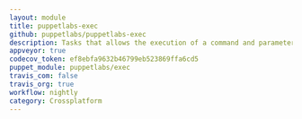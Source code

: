 ```yaml
---
layout: module
title: puppetlabs-exec
github: puppetlabs/puppetlabs-exec
description: Tasks that allows the execution of a command and parameters
appveyor: true
codecov_token: ef8ebfa9632b46799eb523869ffa6cd5
puppet_module: puppetlabs/exec
travis_com: false
travis_org: true
workflow: nightly
category: Crossplatform
---
```

